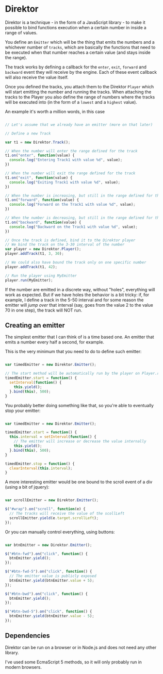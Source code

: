 Direktor
========

Direktor is a technique - in the form of a JavaScript library - to make it possible to
bind functions execution when a certain number in inside a range of values.

You define an `Emitter` which will be the thing that emits the numbers and a whichever number
of `tracks`, which are basically the functions that need to be executed when that number
reaches a certain value (and stays inside the range).

The track works by defining a callback for the `enter`, `exit`, `forward` and `backward` event
they will receive by the engine. Each of these event callback will also receive the value itself.

Once you defined the tracks, you attach them to the Direktor `Player` which will start
emitting the number and running the tracks. When attaching the tracks to the Player you also
define the range of numbers where the tracks will be executed into (in the form of a `lowest` and a `highest` value).

An example it's worth a million words, in this case

```javascript

// Let's assume that we already have an emitter (more on that later)

// Define a new Track

var t1 = new Direktor.Track();

// When the number will enter the range defined for the track
t1.on("enter", function(value) {
  console.log("Entering Track1 with value %d", value);
})

// When the number will exit the range defined for the track
t1.on("exit", function(value) {
  console.log("Exiting Track1 with value %d", value);
})

// When the number is increasing, but still in the range defined for the track
t1.on("forward", function(value) {
  console.log("Forward on the Track1 with value %d", value);
})

// When the number is decreasing, but still in the range defined for the track
t1.on("backward", function(value) {
  console.log("Backward on the Track1 with value %d", value);
})

// Once the track is defined, bind it to the Direktor player
// We bind the track on the 3-30 interval of the number
var player = new Direktor.Player();
player.addTrack(t1, 3, 30);

// We could also have bound the track only on one specific number
player.addTrack(t1, 42);

// Run the player using MyEmitter
player.run(MyEmitter);

```

If the number are emitted in a discrete way, without "holes", everything will work as expected. But if we have
holes the behavior is a bit tricky: if, for example, I define a track in the 5-50 interval and for some reason the emitter
will _jump over_ that interval (say, goes from the value 2 to the value 70 in one step), the track will NOT run.


Creating an emitter
-------------------

The simplest emitter that I can think of is a time based one. An emitter that emits a number every half a second, for example.

This is the very minimum that you need to do to define such emitter:

```javascript

var timedEmitter = new Direktor.Emitter();

// The start method will be automatically run by the player on Player.run()
timedEmitter.start = function() {
  setInterval(function() {
    this.yield();
  }.bind(this), 500);
}
```

You probably better doing something like that, so you're able to eventually stop your emitter:

```javascript

var timedEmitter = new Direktor.Emitter();

timedEmitter.start = function() {
  this.interval = setInterval(function() {
    // The emitter will increase or decrease the value internally
    this.yield();
  }.bind(this), 500);
}

timedEmitter.stop = function() {
  clearInterval(this.interval);
}
```

A more interesting emitter would be one bound to the scroll event of a div (using a bit of jquery):

```javascript

var scrollEmitter = new Direktor.Emitter();

$("#wrap").on("scroll", function(e) {
  // The tracks will receive the value of the scollLeft
  scrollEmitter.yield(e.target.scrollLeft);
});

```

Or you can manually control everything, using buttons:

```javascript

var btnEmitter = new Direktor.Emitter();

$("#btn-fwd").on("click", function() {
  btnEmitter.yield();
});

$("#btn-fwd-5").on("click", function() {
  // The emitter value is publicly exposed
  btnEmitter.yield(btnEmitter.value + 5);
});

$("#btn-bwd").on("click", function() {
  btnEmitter.yield();
});

$("#btn-bwd-5").on("click", function() {
  btnEmitter.yield(btnEmitter.value - 5);
});
```

Dependencies
------------

Direktor can be run on a browser or in Node.js and does not need any other library.

I've used some EcmaScript 5 methods, so it will only probably run in modern browsers.

